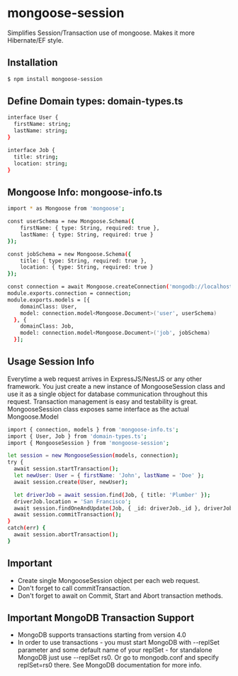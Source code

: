 # mongoose-session
Simplifies Session/Transaction use of mongoose. Makes it more Hibernate/EF style.

## Installation

```bash
$ npm install mongoose-session
```

## Define Domain types: domain-types.ts

```bash
interface User {
  firstName: string;
  lastName: string;
}

interface Job {
  title: string;
  location: string;
}
```

## Mongoose Info: mongoose-info.ts

```bash
import * as Mongoose from 'mongoose';

const userSchema = new Mongoose.Schema({
	firstName: { type: String, required: true },
	lastName: { type: String, required: true }
});

const jobSchema = new Mongoose.Schema({
	title: { type: String, required: true },
	location: { type: String, required: true }
});

const connection = await Mongoose.createConnection('mongodb://localhost/db', {...});
module.exports.connection = connection;
module.exports.models = [{
    domainClass: User,
    model: connection.model<Mongoose.Document>('user', userSchema)
  }, {
    domainClass: Job,
    model: connection.model<Mongoose.Document>('job', jobSchema)
  }];
```

## Usage Session Info

Everytime a web request arrives in ExpressJS/NestJS or any other framework.
You just create a new instance of MongooseSession class and use it as a single object for database communication throughout this request.
Transaction management is easy and testability is great.
MongooseSession class exposes same interface as the actual Mongoose.Model

```bash
import { connection, models } from 'mongoose-info.ts';
import { User, Job } from 'domain-types.ts';
import { MongooseSession } from 'mongoose-session';

let session = new MongooseSession(models, connection);
try {
  await session.startTransaction();
  let newUser: User = { firstName: 'John', lastName = 'Doe' };
  await session.create(User, newUser);

  let driverJob = await session.find(Job, { title: 'Plumber' });
  driverJob.location = 'San Francisco';
  await session.findOneAndUpdate(Job, { _id: driverJob._id }, driverJob);
  await session.commitTransaction();
}
catch(err) {
  await session.abortTransaction();
}

```

## Important
- Create single MongooseSession object per each web request.
- Don't forget to call commitTransaction.
- Don't forget to await on Commit, Start and Abort transaction methods.

## Important MongoDB Transaction Support
- MongoDB supports transactions starting from version 4.0
- In order to use transactions - you must start MongoDB with --replSet parameter and some default name of your replSet - for standalone MongoDB just use --replSet rs0. Or go to mongodb.conf and specify replSet=rs0 there. See MongoDB documentation for more info.
